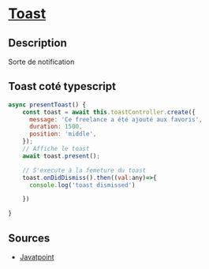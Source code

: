 # [Toast](readme.md)

## Description

Sorte de notification

## Toast coté typescript

```javascript
async presentToast() {
    const toast = await this.toastController.create({
      message: 'Ce freelance a été ajouté aux favoris',
      duration: 1500,
      position: 'middle',
    });
    // Affiche le toast
    await toast.present();

    // S'execute à la femeture du toast
    toast.onDidDismiss().then((val:any)=>{
      console.log('toast dismissed')

    })

}
```

## Sources

* [Javatpoint](https://www.javatpoint.com/ionic-toast)
